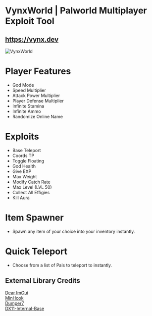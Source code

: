# VynxWorld | Palworld Multiplayer Exploit Tool
## https://vynx.dev


![VynxWorld](https://github.com/Vynxly/VynxWorld/assets/35917981/55ab5f73-fb3f-474d-94fe-7186a05dba23)

# Player Features
- God Mode
- Speed Multiplier
- Attack Power Multiplier
- Player Defense Multiplier
- Infinite Stamina
- Infinite Ammo
- Randomize Online Name

# Exploits
- Base Teleport
- Coords TP
- Toggle Floating
- God Health  
- Give EXP
- Max Weight
- Modify Catch Rate
- Max Level (LVL 50)
- Collect All Effigies
- Kill Aura

# Item Spawner
- Spawn any item of your choice into your inventory instantly.

# Quick Teleport
- Choose from a list of Pals to teleport to instantly.

## External Library Credits
[Dear ImGui](https://github.com/ocornut/imgui)  
[MinHook](https://github.com/TsudaKageyu/minhook)  
[Dumper7](https://github.com/Encryqed/Dumper-7)  
[DX11-Internal-Base](https://github.com/NightFyre/DX11-ImGui-Internal-Hook) 
